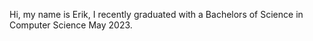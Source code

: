 Hi, my name is Erik, I recently graduated with a Bachelors of Science in Computer Science May 2023. 


<!---
Demigod808/Demigod808 is a ✨ special ✨ repository because its `README.md` (this file) appears on your GitHub profile.
You can click the Preview link to take a look at your changes.
--->
